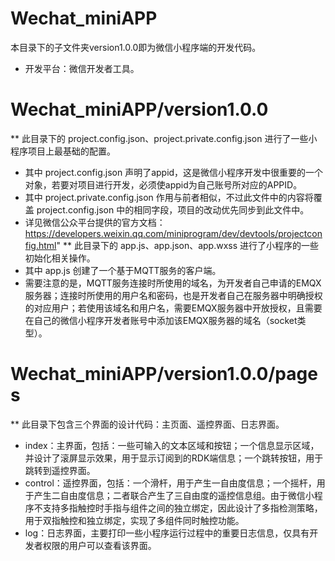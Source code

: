 # Wechat_miniAPP
本目录下的子文件夹version1.0.0即为微信小程序端的开发代码。
* 开发平台：微信开发者工具。

# Wechat_miniAPP/version1.0.0
** 此目录下的 project.config.json、project.private.config.json 进行了一些小程序项目上最基础的配置。
* 其中 project.config.json 声明了appid，这是微信小程序开发中很重要的一个对象，若要对项目进行开发，必须使appid为自己账号所对应的APPID。
* 其中 project.private.config.json 作用与前者相似，不过此文件中的内容将覆盖 project.config.json 中的相同字段，项目的改动优先同步到此文件中。
* 详见微信公众平台提供的官方文档：https://developers.weixin.qq.com/miniprogram/dev/devtools/projectconfig.html"
** 此目录下的 app.js、app.json、app.wxss 进行了小程序的一些初始化相关操作。
* 其中 app.js 创建了一个基于MQTT服务的客户端。
* 需要注意的是，MQTT服务连接时所使用的域名，为开发者自己申请的EMQX服务器；连接时所使用的用户名和密码，也是开发者自己在服务器中明确授权的对应用户；若使用该域名和用户名，需要EMQX服务器中开放授权，且需要在自己的微信小程序开发者账号中添加该EMQX服务器的域名（socket类型）。

# Wechat_miniAPP/version1.0.0/pages
** 此目录下包含三个界面的设计代码：主页面、遥控界面、日志界面。
* index：主界面，包括：一些可输入的文本区域和按钮；一个信息显示区域，并设计了滚屏显示效果，用于显示订阅到的RDK端信息；一个跳转按钮，用于跳转到遥控界面。
* control：遥控界面，包括：一个滑杆，用于产生一自由度信息；一个摇杆，用于产生二自由度信息；二者联合产生了三自由度的遥控信息组。由于微信小程序不支持多指触控时手指与组件之间的独立绑定，因此设计了多指检测策略，用于双指触控和独立绑定，实现了多组件同时触控功能。
* log：日志界面，主要打印一些小程序运行过程中的重要日志信息，仅具有开发者权限的用户可以查看该界面。
